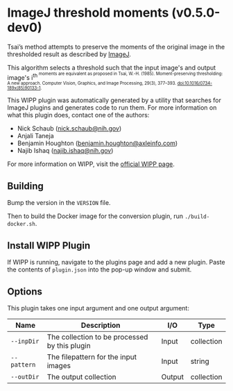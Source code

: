 # ImageJ threshold moments (v0.5.0-dev0)

Tsai’s method attempts to preserve the moments of the original image in the
thresholded result as described by [ImageJ](https://imagej.net/plugins/auto-threshold#moments).

This algorithm selects a threshold such that the input image's and output
image's i<sup>th<sup> moments are equivalent as proposed in Tsai, W.-H. (1985).
Moment-preserving thresholding: A new approach. Computer Vision, Graphics, and
Image Processing, 29(3), 377–393. [doi:10.1016/0734-189x(85)90133-1](https://doi.org/10.1016/0734-189x(85)90133-1).

This WIPP plugin was automatically generated by a utility that searches for ImageJ plugins and generates code to run them.
For more information on what this plugin does, contact one of the authors:

 - Nick Schaub (nick.schaub@nih.gov)
 - Anjali Taneja
 - Benjamin Houghton (benjamin.houghton@axleinfo.com)
 - Najib Ishaq (najib.ishaq@nih.gov)

For more information on WIPP, visit the [official WIPP page](https://isg.nist.gov/deepzoomweb/software/wipp).

## Building

Bump the version in the `VERSION` file.

Then to build the Docker image for the conversion plugin, run
`./build-docker.sh`.

## Install WIPP Plugin

If WIPP is running, navigate to the plugins page and add a new plugin.
Paste the contents of `plugin.json` into the pop-up window and submit.

## Options

This plugin takes one input argument and one output argument:

| Name        | Description                                   | I/O    | Type       |
| ----------- | --------------------------------------------- | ------ | ---------- |
| `--inpDir`  | The collection to be processed by this plugin | Input  | collection |
| `--pattern` | The filepattern for the input images          | Input  | string     |
| `--outDir`  | The output collection                         | Output | collection |
